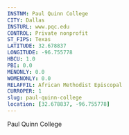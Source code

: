 ```yaml
---
INSTNM: Paul Quinn College
CITY: Dallas
INSTURL: www.pqc.edu
CONTROL: Private nonprofit
ST_FIPS: Texas
LATITUDE: 32.678837
LONGITUDE: -96.755778
HBCU: 1.0
PBI: 0.0
MENONLY: 0.0
WOMENONLY: 0.0
RELAFFIL: African Methodist Episcopal
CURROPER: 1
slug: paul-quinn-college
location: [32.678837, -96.755778]
---
```

Paul Quinn College